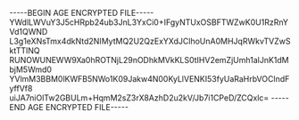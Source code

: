 -----BEGIN AGE ENCRYPTED FILE-----
YWdlLWVuY3J5cHRpb24ub3JnL3YxCi0+IFgyNTUxOSBFTWZwK0U1RzRnYVd1QWND
L3g1eXNsTmx4dkNtd2NIMytMQ2U2QzExYXdJClhoUnA0MHJqRWkvTVZwSktTTlNQ
RUNOWUNEWW9Xa0hROTNjL29nODhkMVkKLS0tIHV2emZjUmh1alJnK1dMbjM5Wmd0
YVlmM3BBM0lKWFB5NWo1K09Jakw4N00KyLlVENKI53fyUaRaHrbVOClndFyffVf8
uiJA7niOlTw2GBULm+HqmM2sZ3rX8AzhD2u2kV/Jb7i1CPeD/ZCQxlc=
-----END AGE ENCRYPTED FILE-----
